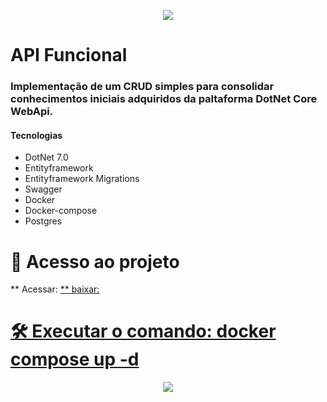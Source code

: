 <p align="center">
 <img src="https://github.com/osvaldsoza/ApiFuncional/assets/9426175/d37ca7ac-d286-4008-8b34-1ae05886d42f"/>
</p>

<h1>API Funcional</h1>

<h3>Implementação de um CRUD simples para consolidar conhecimentos iniciais adquiridos da paltaforma DotNet Core WebApi.</h3>

<h4>Tecnologias</h4>
<ul>
 <li>DotNet 7.0</li>
 <li>Entityframework</li>
 <li>Entityframework Migrations</li>
 <li>Swagger</li>
 <li>Docker</li>
 <li>Docker-compose</li>
 <li>Postgres</li>
</ul>

# 📁 Acesso ao projeto
 
 ** Acessar: <a href="https://github.com/osvaldsoza/ApiFuncional"/> 
 ** baixar: <a href="https://github.com/osvaldsoza/ApiFuncional"/>

# 🛠️ Executar o comando: docker compose up -d

<p align="center">
 <img loading="lazy" src="http://img.shields.io/static/v1?label=STATUS&message=EM%20DESENVOLVIMENTO&color=GREEN&style=for-the-badge"/>
</p>
 
